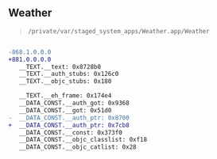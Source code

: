 ## Weather

> `/private/var/staged_system_apps/Weather.app/Weather`

```diff

-868.1.0.0.0
+881.0.0.0.0
   __TEXT.__text: 0x8728b0
   __TEXT.__auth_stubs: 0x126c0
   __TEXT.__objc_stubs: 0x180

   __TEXT.__eh_frame: 0x174e4
   __DATA_CONST.__auth_got: 0x9368
   __DATA_CONST.__got: 0x51d0
-  __DATA_CONST.__auth_ptr: 0x8700
+  __DATA_CONST.__auth_ptr: 0x7cb8
   __DATA_CONST.__const: 0x373f0
   __DATA_CONST.__objc_classlist: 0xf18
   __DATA_CONST.__objc_catlist: 0x28

```
